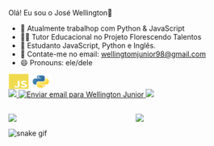 ## 
Olá! Eu sou o José Wellington👋

- 💭 Atualmente trabalhop com Python & JavaScript
- 🧑‍🎓 Tutor Educacional no Projeto Florescendo Talentos 
- 🌱 Estudanto JavaScript, Python e Inglês.
- 📩 Contate-me no email: wellingtomjunior98@gmail.com
- 😄 Pronouns: ele/dele

<div style="display: inline-block">
  <img align="center" alt="Jose-js" height="30" width="40" src="https://raw.githubusercontent.com/devicons/devicon/master/icons/javascript/javascript-plain.svg">
  <img align="center" alt="JosePython" height="30" width="40" src="https://raw.githubusercontent.com/devicons/devicon/master/icons/python/python-original.svg">
</div>


<div>
  <a href="https://www.instagram.com/_wellingtonjunior_/" target="_blank">
    <img src="https://img.shields.io/badge/-Instagram-%23E4405F?style=for-the-badge&logo=instagram&logoColor=white">
  </a>
  <a href="mailto:wellingtomjunior98@gmail.com" target="_blank">
    <img src="https://img.shields.io/badge/-Gmail-%23333?style=for-the-badge&logo=gmail&logoColor=white" alt="Enviar email para Wellington Junior">
  </a>
  <a href="https://www.linkedin.com/in/josewellingtonsjunior/" target="_blank">
    <img src="https://img.shields.io/badge/-LinkedIn-%230077B5?style=for-the-badge&logo=linkedin&logoColor=white">
  </a>
</div>

##

<div style="display: flex; flex-wrap: wrap; gap: 10px; align-items: center; margin-top: 20px;">
  <img src="https://github-readme-stats.vercel.app/api?username=Jose-Wellingtonn&show_icons=true&theme=dark" style="width: 48%;">
  <img src="https://github-readme-stats.vercel.app/api/top-langs/?username=Jose-Wellingtonn&layout=compact&theme=dark" style="width: 48%;">
</div>

![snake gif](https://github.com/Jose-Wellingtonn/Jose-Wellingtonn/blob/output/github-contribution-grid-snake.svg)

